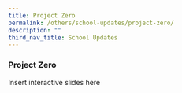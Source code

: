 ```yaml
---
title: Project Zero
permalink: /others/school-updates/project-zero/
description: ""
third_nav_title: School Updates
---
```

### Project Zero

Insert interactive slides here